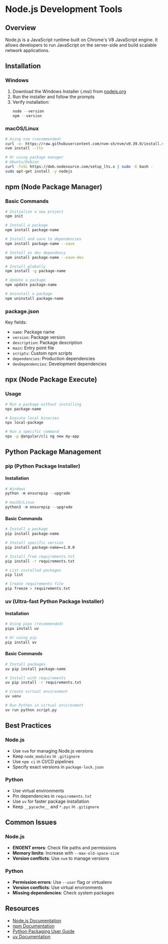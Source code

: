# Node.js Development Tools

## Overview
Node.js is a JavaScript runtime built on Chrome's V8 JavaScript engine. It allows developers to run JavaScript on the server-side and build scalable network applications.

## Installation

### Windows
1. Download the Windows Installer (.msi) from [nodejs.org](https://nodejs.org/)
2. Run the installer and follow the prompts
3. Verify installation:
   ```powershell
   node --version
   npm --version
   ```

### macOS/Linux
```bash
# Using nvm (recommended)
curl -o- https://raw.githubusercontent.com/nvm-sh/nvm/v0.39.0/install.sh | bash
nvm install --lts

# Or using package manager
# Ubuntu/Debian
curl -fsSL https://deb.nodesource.com/setup_lts.x | sudo -E bash -
sudo apt-get install -y nodejs
```

## npm (Node Package Manager)

### Basic Commands
```bash
# Initialize a new project
npm init

# Install a package
npm install package-name

# Install and save to dependencies
npm install package-name --save

# Install as dev dependency
npm install package-name --save-dev

# Install globally
npm install -g package-name

# Update a package
npm update package-name

# Uninstall a package
npm uninstall package-name
```

### package.json
Key fields:
- `name`: Package name
- `version`: Package version
- `description`: Package description
- `main`: Entry point file
- `scripts`: Custom npm scripts
- `dependencies`: Production dependencies
- `devDependencies`: Development dependencies

## npx (Node Package Execute)

### Usage
```bash
# Run a package without installing
npx package-name

# Execute local binaries
npx local-package

# Run a specific command
npx -p @angular/cli ng new my-app
```

## Python Package Management

### pip (Python Package Installer)

#### Installation
```powershell
# Windows
python -m ensurepip --upgrade

# macOS/Linux
python3 -m ensurepip --upgrade
```

#### Basic Commands
```bash
# Install a package
pip install package-name

# Install specific version
pip install package-name==1.0.0

# Install from requirements.txt
pip install -r requirements.txt

# List installed packages
pip list

# Create requirements file
pip freeze > requirements.txt
```

### uv (Ultra-fast Python Package Installer)

#### Installation
```bash
# Using pipx (recommended)
pipx install uv

# Or using pip
pip install uv
```

#### Basic Commands
```bash
# Install packages
uv pip install package-name

# Install with requirements
uv pip install -r requirements.txt

# Create virtual environment
uv venv

# Run Python in virtual environment
uv run python script.py
```

## Best Practices

### Node.js
- Use `nvm` for managing Node.js versions
- Keep `node_modules` in `.gitignore`
- Use `npm ci` in CI/CD pipelines
- Specify exact versions in `package-lock.json`

### Python
- Use virtual environments
- Pin dependencies in `requirements.txt`
- Use `uv` for faster package installation
- Keep `__pycache__` and `*.pyc` in `.gitignore`

## Common Issues

### Node.js
- **ENOENT errors**: Check file paths and permissions
- **Memory limits**: Increase with `--max-old-space-size`
- **Version conflicts**: Use `nvm` to manage versions

### Python
- **Permission errors**: Use `--user` flag or virtualenv
- **Version conflicts**: Use virtual environments
- **Missing dependencies**: Check system packages

## Resources
- [Node.js Documentation](https://nodejs.org/docs/latest/api/)
- [npm Documentation](https://docs.npmjs.com/)
- [Python Packaging User Guide](https://packaging.python.org/)
- [uv Documentation](https://github.com/astral-sh/uv)
